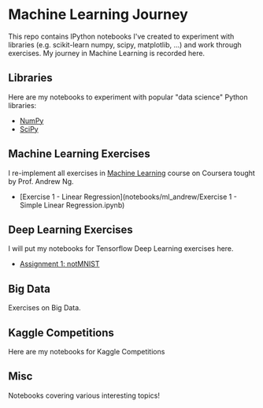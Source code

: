 # Machine Learning Journey

This repo contains IPython notebooks I've created to experiment with libraries (e.g. scikit-learn numpy, scipy, matplotlib, ...) and work through exercises. My journey in Machine Learning is recorded here.

## Libraries

Here are my notebooks to experiment with popular "data science" Python libraries:

- [NumPy](notebooks/libraries/NumPy.ipynb)
- [SciPy](notebooks/libraries/SciPy.ipynb)


## Machine Learning Exercises

I re-implement all exercises in [Machine Learning](https://www.coursera.org/learn/machine-learning) course on Coursera tought by Prof. Andrew Ng.

- [Exercise 1 - Linear Regression](notebooks/ml_andrew/Exercise 1 - Simple Linear Regression.ipynb)


## Deep Learning Exercises

I will put my notebooks for Tensorflow Deep Learning exercises here.
- [Assignment 1: notMNIST](notebooks/tensorflow/Assignment_1_notmnist.ipynb)


## Big Data

Exercises on Big Data.


## Kaggle Competitions

Here are my notebooks for Kaggle Competitions

## Misc
Notebooks covering various interesting topics!
